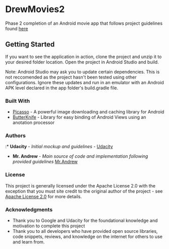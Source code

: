 # DrewMovies2

Phase 2 completion of an Android movie app that follows project guidelines found [here]("https://docs.google.com/document/d/1ZlN1fUsCSKuInLECcJkslIqvpKlP7jWL2TP9m6UiA6I/pub?embedded=true#h.cntdg23jy69n")

## Getting Started

If you want to see the application in action, clone the project and unzip it to your desired folder location. Open the project in Android Studio and build. 

Note: Android Studio may ask you to update certain dependencies. This is not reccomended as the project hasn't been tested using other configurations. Ignore these updates and run in an emulator with an Android APK level declared in the app folder's build.gradle file.

### Built With

* [Picasso](https://github.com/square/picasso) - A powerful image downloading and caching library for Android
* [ButterKnife](https://github.com/JakeWharton/butterknife) - Library for easy binding of Android Views using an anotation processor

### Authors

:* __Udacity__ - _Initial mockup and guidelines_ - [Udacity](https://udacity.com)
* __Mr. Andrew__ - _Main source of code and implementation following provided guidelines_ [Mr.Andrew](http://github.com/Mrandrew7of9)

### License

This project is generally licensed under the Apache License 2.0 with the exception that you must site credit to the original author of the project - see [Apache License 2.0](https://www.apache.org/licenses/LICENSE-2.0) for more details.

### Acknowledgments

* Thank you to Google and Udacity for the foundational knowledge and motivation to complete this project
* Thank you to all developers who have provided open source libraries, code snippets, reviews, and knowledge on the internet for others to use and learn from.
